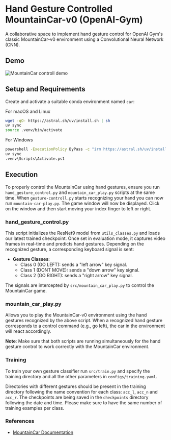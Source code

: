 # Hand Gesture Controlled MountainCar-v0 (OpenAI-Gym)

A collaborative space to implement hand gesture control for OpenAI Gym's classic MountainCar-v0 environment using a Convolutional Neural Network (CNN).

## Demo

![MountainCar controll demo](https://github.com/hbaghramyan/hand_gesture_mountain_car/blob/dev_AR/demo.gif?raw=true)

## Setup and Requirements

Create and activate a suitable conda environment named `car`:

For macOS and Linux
```bash
wget -qO- https://astral.sh/uv/install.sh | sh 
uv sync
source .venv/bin/activate
```

For Windows
```bash
powershell -ExecutionPolicy ByPass -c "irm https://astral.sh/uv/install.ps1 | iex"
uv sync
.venv\Scripts\Activate.ps1
```

## Execution

To properly control the MountainCar using hand gestures, ensure you run `hand_gesture_control.py` and `mountain_car_play.py` scripts at the same time. When `gesture-controll.py` starts recognizing your hand you can now run `mountain-car-play.py`. The game window will now be displayed. Click on the window and then start moving your index finger to left or right.

### hand_gesture_control.py

This script initializes the ResNet9 model from `utils_classes.py` and loads our latest trained checkpoint. Once set in evaluation mode, it captures video frames in real-time and predicts hand gestures. Depending on the recognized gesture, a corresponding keyboard signal is sent:

- **Gesture Classes**:
  - Class 0 (GO LEFT): sends a "left arrow" key signal.
  - Class 1 (DONT MOVE): sends a "down arrow" key signal.
  - Class 2 (GO RIGHT): sends a "right arrow" key signal.

The signals are intercepted by `src/mountain_car_play.py` to control the MountainCar game.

### mountain_car_play.py

Allows you to play the MountainCar-v0 environment using the hand gestures recognized by the above script. When a recognized hand gesture corresponds to a control command (e.g., go left), the car in the environment will react accordingly.

**Note**: Make sure that both scripts are running simultaneously for the hand gesture control to work correctly with the MountainCar environment.

### Training 

To train your own gesture classifier run `src/train.py` and specify the training directory and all the other parameters in `configs/training.yaml`.

Directories with different gestures should be present in the training directory following the name convention for each class: `acc_l`, `acc_n` and `acc_r`. The checkpoints are being saved in the `checkpoints` directory following the date and time. Please make sure to have the same number of training examples per class.

### References

- [MountainCar Documentation](https://www.gymlibrary.dev/environments/classic_control/mountain_car/)